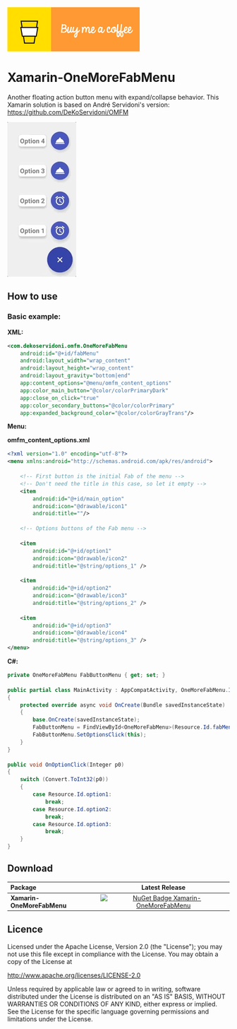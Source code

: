 <a href="https://github.com/sponsors/FANMixco/" target="_blank">
   <img src="https://raw.githubusercontent.com/FANMixco/Xamarin-SearchBar/master/bmc-rezr5vpd.gif" alt="sponsor" />
</a>

# Xamarin-OneMoreFabMenu

Another floating action button menu with expand/collapse behavior. This Xamarin solution is based on André Servidoni's version: https://github.com/DeKoServidoni/OMFM

![Example gif](https://raw.githubusercontent.com/DeKoServidoni/OMFM/master/images/example_v1.0.3.gif) 

## How to use

### **Basic example:**

**XML:**

```xml
<com.dekoservidoni.omfm.OneMoreFabMenu
	android:id="@+id/fabMenu"
	android:layout_width="wrap_content"
	android:layout_height="wrap_content"
	android:layout_gravity="bottom|end"
	app:content_options="@menu/omfm_content_options"
	app:color_main_button="@color/colorPrimaryDark"
	app:close_on_click="true"
	app:color_secondary_buttons="@color/colorPrimary"
	app:expanded_background_color="@color/colorGrayTrans"/>
```

**Menu:**

**omfm_content_options.xml**

```xml
<?xml version="1.0" encoding="utf-8"?>
<menu xmlns:android="http://schemas.android.com/apk/res/android">

	<!-- First button is the initial Fab of the menu -->
	<!-- Don't need the title in this case, so let it empty -->
	<item
		android:id="@+id/main_option"
		android:icon="@drawable/icon1"
		android:title=""/>

	<!-- Options buttons of the Fab menu -->

	<item
		android:id="@+id/option1"
		android:icon="@drawable/icon2"
		android:title="@string/options_1" />

	<item
		android:id="@+id/option2"
		android:icon="@drawable/icon3"
		android:title="@string/options_2" />

	<item
		android:id="@+id/option3"
		android:icon="@drawable/icon4"
		android:title="@string/options_3" />
</menu>
```

**C#:**

```csharp
private OneMoreFabMenu FabButtonMenu { get; set; }

public partial class MainActivity : AppCompatActivity, OneMoreFabMenu.IOptionsClick
{
	protected override async void OnCreate(Bundle savedInstanceState)
	{
		base.OnCreate(savedInstanceState);
		FabButtonMenu = FindViewById<OneMoreFabMenu>(Resource.Id.fabMenu);
		FabButtonMenu.SetOptionsClick(this);
	}
}

public void OnOptionClick(Integer p0)
{
	switch (Convert.ToInt32(p0))
	{
		case Resource.Id.option1:
			break;
		case Resource.Id.option2:
			break;
		case Resource.Id.option3:
			break;
	}
}
```

## Download

|  Package  |Latest Release|
|:----------|:------------:|
|**Xamarin-OneMoreFabMenu**|[![NuGet Badge Xamarin-OneMoreFabMenu](https://buildstats.info/nuget/Xamarin-OneMoreFabMenu)](https://www.nuget.org/packages/Xamarin-OneMoreFabMenu/)|

## Licence

Licensed under the Apache License, Version 2.0 (the "License"); you may not use this file except in compliance with the License. You may obtain a copy of the License at

http://www.apache.org/licenses/LICENSE-2.0

Unless required by applicable law or agreed to in writing, software distributed under the License is distributed on an "AS IS" BASIS, WITHOUT WARRANTIES OR CONDITIONS OF ANY KIND, either express or implied. See the License for the specific language governing permissions and limitations under the License.
